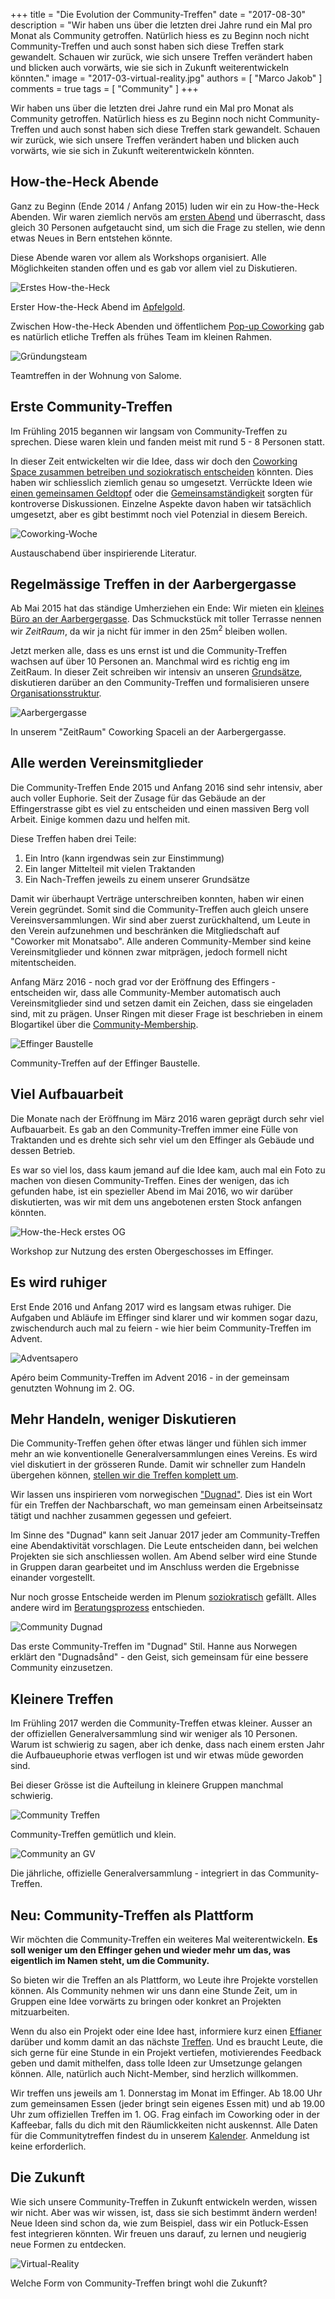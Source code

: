 +++
title = "Die Evolution der Community-Treffen"
date = "2017-08-30"
description = "Wir haben uns über die letzten drei Jahre rund ein Mal pro Monat als Community getroffen. Natürlich hiess es zu Beginn noch nicht Community-Treffen und auch sonst haben sich diese Treffen stark gewandelt. Schauen wir zurück, wie sich unsere Treffen verändert haben und blicken auch vorwärts, wie sie sich in Zukunft weiterentwickeln könnten."
image = "2017-03-virtual-reality.jpg"
authors = [ "Marco Jakob" ]
comments = true
tags = [ "Community" ]
+++

<div class="lead">
Wir haben uns über die letzten drei Jahre rund ein Mal pro Monat als Community getroffen. Natürlich hiess es zu Beginn noch nicht Community-Treffen und auch sonst haben sich diese Treffen stark gewandelt. Schauen wir zurück, wie sich unsere Treffen verändert haben und blicken auch vorwärts, wie sie sich in Zukunft weiterentwickeln könnten.
</div>


## How-the-Heck Abende

Ganz zu Beginn (Ende 2014 / Anfang 2015) luden wir ein zu How-the-Heck Abenden. Wir waren ziemlich nervös am [ersten Abend](/blog/how-the-heck/) und überrascht, dass gleich 30 Personen aufgetaucht sind, um sich die Frage zu stellen, wie denn etwas Neues in Bern entstehen könnte.

Diese Abende waren vor allem als Workshops organisiert. Alle Möglichkeiten standen offen und es gab vor allem viel zu Diskutieren.

![Erstes How-the-Heck](2014-11-erstes-how-the-heck.jpg)

<p class="image-caption">
  Erster How-the-Heck Abend im <a href="http://www.apfelgold.ch">Apfelgold</a>.
</p>


Zwischen How-the-Heck Abenden und öffentlichem [Pop-up Coworking](/blog/erstes-popup-coworking/) gab es natürlich etliche Treffen als frühes Team im kleinen Rahmen.

![Gründungsteam](2014-12-team-treffen.jpg)

<p class="image-caption">
  Teamtreffen in der Wohnung von Salome.
</p>


## Erste Community-Treffen

Im Frühling 2015 begannen wir langsam von Community-Treffen zu sprechen. Diese waren klein und fanden meist mit rund 5 - 8 Personen statt.

In dieser Zeit entwickelten wir die Idee, dass wir doch den [Coworking Space zusammen betreiben und soziokratisch entscheiden](/blog/coworking-space-zusammen-betreiben/) könnten. Dies haben wir schliesslich ziemlich genau so umgesetzt. Verrückte Ideen wie [einen gemeinsamen Geldtopf](/blog/gemeinsamstaendigkeit/) oder die [Gemeinsamständigkeit](/blog/absurde-idee-gemeinsamstaendigkeit/) sorgten für kontroverse Diskussionen. Einzelne Aspekte davon haben wir tatsächlich umgesetzt, aber es gibt bestimmt noch viel Potenzial in diesem Bereich.

![Coworking-Woche](2015-02-coworking-woche.jpg)

<p class="image-caption">
  Austauschabend über inspirierende Literatur.
</p>


## Regelmässige Treffen in der Aarbergergasse

Ab Mai 2015 hat das ständige Umherziehen ein Ende: Wir mieten ein [kleines Büro an der Aarbergergasse](/blog/aarbergergasse-es-geht-los/). Das Schmuckstück mit toller Terrasse nennen wir *ZeitRaum*, da wir ja nicht für immer in den 25m<sup>2</sup> bleiben wollen.

Jetzt merken alle, dass es uns ernst ist und die Community-Treffen wachsen auf über 10 Personen an. Manchmal wird es richtig eng im ZeitRaum. In dieser Zeit schreiben wir intensiv an unseren [Grundsätze](/blog/grundsaetze/), diskutieren darüber an den Community-Treffen und formalisieren unsere [Organisationsstruktur](/blog/organisation/).

![Aarbergergasse](2015-11-aarbergergasse.jpg)

<p class="image-caption">
  In unserem "ZeitRaum" Coworking Spaceli an der Aarbergergasse.
</p>


## Alle werden Vereinsmitglieder

Die Community-Treffen Ende 2015 und Anfang 2016 sind sehr intensiv, aber auch voller Euphorie. Seit der Zusage für das Gebäude an der Effingerstrasse gibt es viel zu entscheiden und einen massiven Berg voll Arbeit. Einige kommen dazu und helfen mit.

Diese Treffen haben drei Teile:

1. Ein Intro (kann irgendwas sein zur Einstimmung)
2. Ein langer Mittelteil mit vielen Traktanden
3. Ein Nach-Treffen jeweils zu einem unserer Grundsätze

Damit wir überhaupt Verträge unterschreiben konnten, haben wir einen Verein gegründet. Somit sind die Community-Treffen auch gleich unsere Vereinsversammlungen. Wir sind aber zuerst zurückhaltend, um Leute in den Verein aufzunehmen und beschränken die Mitgliedschaft auf "Coworker mit Monatsabo". Alle anderen Community-Member sind keine Vereinsmitglieder und können zwar mitprägen, jedoch formell nicht mitentscheiden.

Anfang März 2016 - noch grad vor der Eröffnung des Effingers - entscheiden wir, dass alle Community-Member automatisch auch Vereinsmitglieder sind und setzen damit ein Zeichen, dass sie eingeladen sind, mit zu prägen. Unser Ringen mit dieser Frage ist beschrieben in einem Blogartikel über die [Community-Membership](/blog/community-membership/).

![Effinger Baustelle](2016-02-community-treffen-effinger-baustelle.jpg)

<p class="image-caption">
  Community-Treffen auf der Effinger Baustelle.
</p>


## Viel Aufbauarbeit

Die Monate nach der Eröffnung im März 2016 waren geprägt durch sehr viel Aufbauarbeit. Es gab an den Community-Treffen immer eine Fülle von Traktanden und es drehte sich sehr viel um den Effinger als Gebäude und dessen Betrieb.

Es war so viel los, dass kaum jemand auf die Idee kam, auch mal ein Foto <i class="fa fa-camera"></i> zu machen von diesen Community-Treffen. Eines der wenigen, das ich gefunden habe, ist ein spezieller Abend im Mai 2016, wo wir darüber diskutierten, was wir mit dem uns angebotenen ersten Stock anfangen könnten.

![How-the-Heck erstes OG](2016-05-how-the-heck-erstes-og.jpg)

<p class="image-caption">
  Workshop zur Nutzung des ersten Obergeschosses im Effinger.
</p>


## Es wird ruhiger

Erst Ende 2016 und Anfang 2017 wird es langsam etwas ruhiger. Die Aufgaben und Abläufe im Effinger sind klarer und wir kommen sogar dazu, zwischendurch auch mal zu feiern - wie hier beim Community-Treffen im Advent.

![Adventsapero](2016-12-adventsapero.jpg)

<p class="image-caption">
  Apéro beim Community-Treffen im Advent 2016 - in der gemeinsam genutzten Wohnung im 2. OG.
</p>


## Mehr Handeln, weniger Diskutieren

Die Community-Treffen gehen öfter etwas länger und fühlen sich immer mehr an wie konventionelle Generalversammlungen eines Vereins. Es wird viel diskutiert in der grösseren Runde. Damit wir schneller zum Handeln übergehen können, [stellen wir die Treffen komplett um](/blog/community-treffen-als-dugnad/).

Wir lassen uns inspirieren vom norwegischen ["Dugnad"](https://en.wikipedia.org/wiki/Communal_work#Norway). Dies ist ein Wort für ein Treffen der Nachbarschaft, wo man gemeinsam einen Arbeitseinsatz tätigt und nachher zusammen gegessen und gefeiert.

Im Sinne des "Dugnad" kann seit Januar 2017 jeder am Community-Treffen eine Abendaktivität vorschlagen. Die Leute entscheiden dann, bei welchen Projekten sie sich anschliessen wollen. Am Abend selber wird eine Stunde in Gruppen daran gearbeitet und im Anschluss werden die Ergebnisse einander vorgestellt.

Nur noch grosse Entscheide werden im Plenum [soziokratisch](/organisation/soziokratie/) gefällt. Alles andere wird im [Beratungsprozess](/organisation/) entschieden.

![Community Dugnad](2017-01-community-dugnad.jpg)

<p class="image-caption">
  Das erste Community-Treffen im "Dugnad" Stil. Hanne aus Norwegen erklärt den "Dugnadsånd" - den Geist, sich gemeinsam für eine bessere Community einzusetzen.
</p>


## Kleinere Treffen

Im Frühling 2017 werden die Community-Treffen etwas kleiner. Ausser an der offiziellen Generalversammlung sind wir weniger als 10 Personen. Warum ist schwierig zu sagen, aber ich denke, dass nach einem ersten Jahr die Aufbaueuphorie etwas verflogen ist und wir etwas müde geworden sind.

Bei dieser Grösse ist die Aufteilung in kleinere Gruppen manchmal schwierig.

![Community Treffen](2017-03-community-treffen.jpg)

<p class="image-caption">
  Community-Treffen gemütlich und klein.
</p>

![Community an GV](2017-04-community-gv.jpg)

<p class="image-caption">
  Die jährliche, offizielle Generalversammlung - integriert in das Community-Treffen.
</p>


## Neu: Community-Treffen als Plattform

Wir möchten die Community-Treffen ein weiteres Mal weiterentwickeln. **Es soll weniger um den Effinger gehen und wieder mehr um das, was eigentlich im Namen steht, um die Community.**

So bieten wir die Treffen an als Plattform, wo Leute ihre Projekte vorstellen können. Als Community nehmen wir uns dann eine Stunde Zeit, um in Gruppen eine Idee vorwärts zu bringen oder konkret an Projekten mitzuarbeiten.

Wenn du also ein Projekt oder eine Idee hast, informiere kurz einen [Effianer](/community/) darüber und komm damit an das nächste [Treffen](/events/). Und es braucht Leute, die sich gerne für eine Stunde in ein Projekt vertiefen, motivierendes Feedback geben und damit mithelfen, dass tolle Ideen zur Umsetzunge gelangen können. Alle, natürlich auch Nicht-Member, sind herzlich willkommen.

Wir treffen uns jeweils am 1. Donnerstag im Monat im Effinger. Ab 18.00 Uhr zum gemeinsamen Essen (jeder bringt sein eigenes Essen mit) und ab 19.00 Uhr zum offiziellen Treffen im 1. OG. Frag einfach im Coworking oder in der Kaffeebar, falls du dich mit den Räumlickkeiten nicht auskennst. Alle Daten für die Communitytreffen findest du in unserem [Kalender](/events/). Anmeldung ist keine erforderlich.


## Die Zukunft

Wie sich unsere Community-Treffen in Zukunft entwickeln werden, wissen wir nicht. Aber was wir wissen, ist, dass sie sich bestimmt ändern werden! Neue Ideen sind schon da, wie zum Beispiel, dass wir ein Potluck-Essen fest integrieren könnten. Wir freuen uns darauf, zu lernen und neugierig neue Formen zu entdecken.

![Virtual-Reality](2017-03-virtual-reality.jpg)

<p class="image-caption">
  Welche Form von Community-Treffen bringt wohl die Zukunft?
</p>
